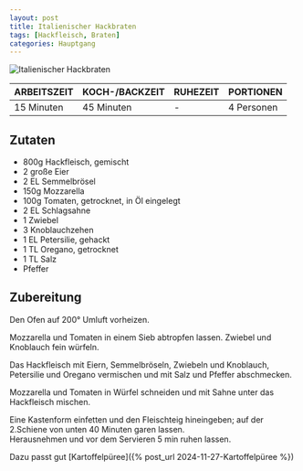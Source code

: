 ```yaml
---
layout: post
title: Italienischer Hackbraten
tags: [Hackfleisch, Braten]
categories: Hauptgang
---
```



![Italienischer Hackbraten](/assets/images/Hackbraten.jpg)

| ARBEITSZEIT | KOCH-/BACKZEIT | RUHEZEIT | PORTIONEN |
|--------------|--------------|--------------|--------------|
| 15 Minuten | 45 Minuten | - | 4 Personen |



## Zutaten
*	800g Hackfleisch, gemischt  
*	2 große Eier  
*	2 EL Semmelbrösel  
*	150g Mozzarella  
*	100g Tomaten, getrocknet, in Öl eingelegt  
*	2 EL Schlagsahne  
*	1 Zwiebel  
*	3 Knoblauchzehen  
*	1 EL Petersilie, gehackt  
*	1 TL Oregano, getrocknet  
*	1 TL Salz  
*	Pfeffer  



## Zubereitung
Den Ofen auf 200° Umluft vorheizen. 

Mozzarella und Tomaten in einem Sieb abtropfen lassen. Zwiebel und Knoblauch fein würfeln. 

Das Hackfleisch mit Eiern, Semmelbröseln, Zwiebeln und Knoblauch, Petersilie und Oregano vermischen und mit Salz und Pfeffer abschmecken.  

Mozzarella und Tomaten in Würfel schneiden und mit Sahne unter das Hackfleisch mischen.  

Eine Kastenform einfetten und den Fleischteig hineingeben; auf der 2.Schiene von unten 40 Minuten garen lassen.  
Herausnehmen und vor dem Servieren 5 min ruhen lassen.


Dazu passt gut [Kartoffelpüree]({% post_url 2024-11-27-Kartoffelpüree %})  
